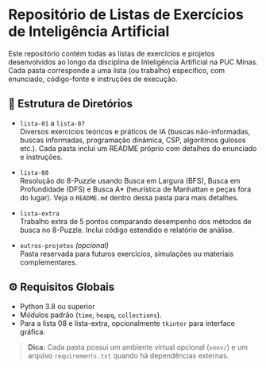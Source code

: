# Repositório de Listas de Exercícios de Inteligência Artificial

Este repositório contém todas as listas de exercícios e projetos desenvolvidos ao longo da disciplina de Inteligência Artificial na PUC Minas. Cada pasta corresponde a uma lista (ou trabalho) específico, com enunciado, código-fonte e instruções de execução.

## 📁 Estrutura de Diretórios

- `lista-01` a `lista-07`  
  Diversos exercícios teóricos e práticos de IA (buscas não-informadas, buscas informadas, programação dinâmica, CSP, algoritmos gulosos etc.). Cada pasta inclui um README próprio com detalhes do enunciado e instruções.

- `lista-08`  
  Resolução do 8-Puzzle usando Busca em Largura (BFS), Busca em Profundidade (DFS) e Busca A* (heurística de Manhattan e peças fora do lugar). Veja o `README.md` dentro dessa pasta para mais detalhes.

- `lista-extra`  
  Trabalho extra de 5 pontos comparando desempenho dos métodos de busca no 8-Puzzle. Inclui código estendido e relatório de análise.

- `outros-projetos` *(opcional)*  
  Pasta reservada para futuros exercícios, simulações ou materiais complementares.

## ⚙️ Requisitos Globais

- Python 3.8 ou superior  
- Módulos padrão (`time`, `heapq`, `collections`).  
- Para a lista 08 e lista-extra, opcionalmente `tkinter` para interface gráfica.

> **Dica:** Cada pasta possui um ambiente virtual opcional (`venv/`) e um arquivo `requirements.txt` quando há dependências externas.
